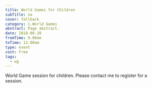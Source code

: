 ```yaml
---
title: World Games for Children
subTitle: na
cover: fallback
category: 1.World Games
abstract: Page abstract.
date: 2018-06-20
fromTime: 9.00am
toTime: 12.00am
type: event
cost: Free
tags:
  - wg
---
```


World Game session for children. Please contact me to register for a session.

